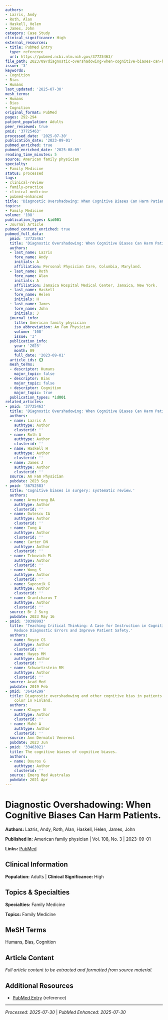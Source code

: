 ```yaml
---
authors:
- Lazris, Andy
- Roth, Alan
- Haskell, Helen
- James, John
category: Case Study
clinical_significance: High
external_resources:
- title: PubMed Entry
  type: reference
  url: https://pubmed.ncbi.nlm.nih.gov/37725463/
file_path: 2023/09/diagnostic-overshadowing-when-cognitive-biases-can-harm-pati.md
issue: '3'
keywords:
- Cognition
- Bias
- Humans
last_updated: '2025-07-30'
mesh_terms:
- Humans
- Bias
- Cognition
original_format: PubMed
pages: 292-294
patient_population: Adults
peer_reviewed: true
pmid: '37725463'
processed_date: '2025-07-30'
publication_date: '2023-09-01'
pubmed_enriched: true
pubmed_enriched_date: '2025-08-09'
reading_time_minutes: 5
source: American family physician
specialty:
- Family Medicine
status: processed
tags:
- clinical-review
- family-practice
- clinical-medicine
- pubmed-enhanced
title: 'Diagnostic Overshadowing: When Cognitive Biases Can Harm Patients.'
topics:
- Family Medicine
volume: '108'
publication_types: &id001
- Journal Article
pubmed_content_enriched: true
pubmed_full_data:
  pmid: '37725463'
  title: 'Diagnostic Overshadowing: When Cognitive Biases Can Harm Patients.'
  authors:
  - last_name: Lazris
    fore_name: Andy
    initials: A
    affiliation: Personal Physician Care, Columbia, Maryland.
  - last_name: Roth
    fore_name: Alan
    initials: A
    affiliation: Jamaica Hospital Medical Center, Jamaica, New York.
  - last_name: Haskell
    fore_name: Helen
    initials: H
  - last_name: James
    fore_name: John
    initials: J
  journal_info:
    title: American family physician
    iso_abbreviation: Am Fam Physician
    volume: '108'
    issue: '3'
  publication_info:
    year: '2023'
    month: 09
    full_date: '2023-09-01'
  article_ids: {}
  mesh_terms:
  - descriptor: Humans
    major_topic: false
  - descriptor: Bias
    major_topic: false
  - descriptor: Cognition
    major_topic: true
  publication_types: *id001
related_articles:
- pmid: '37725463'
  title: 'Diagnostic Overshadowing: When Cognitive Biases Can Harm Patients.'
  authors:
  - name: Lazris A
    authtype: Author
    clusterid: ''
  - name: Roth A
    authtype: Author
    clusterid: ''
  - name: Haskell H
    authtype: Author
    clusterid: ''
  - name: James J
    authtype: Author
    clusterid: ''
  source: Am Fam Physician
  pubdate: 2023 Sep
- pmid: '36752583'
  title: 'Cognitive biases in surgery: systematic review.'
  authors:
  - name: Armstrong BA
    authtype: Author
    clusterid: ''
  - name: Dutescu IA
    authtype: Author
    clusterid: ''
  - name: Tung A
    authtype: Author
    clusterid: ''
  - name: Carter DN
    authtype: Author
    clusterid: ''
  - name: Trbovich PL
    authtype: Author
    clusterid: ''
  - name: Wong S
    authtype: Author
    clusterid: ''
  - name: Saposnik G
    authtype: Author
    clusterid: ''
  - name: Grantcharov T
    authtype: Author
    clusterid: ''
  source: Br J Surg
  pubdate: 2023 May 16
- pmid: '30398993'
  title: 'Teaching Critical Thinking: A Case for Instruction in Cognitive Biases to
    Reduce Diagnostic Errors and Improve Patient Safety.'
  authors:
  - name: Royce CS
    authtype: Author
    clusterid: ''
  - name: Hayes MM
    authtype: Author
    clusterid: ''
  - name: Schwartzstein RM
    authtype: Author
    clusterid: ''
  source: Acad Med
  pubdate: 2019 Feb
- pmid: '36424299'
  title: Diagnostic overshadowing and other cognitive bias in patients with skin of
    color in Finland.
  authors:
  - name: Kluger N
    authtype: Author
    clusterid: ''
  - name: Mahé A
    authtype: Author
    clusterid: ''
  source: Ann Dermatol Venereol
  pubdate: 2023 Jun
- pmid: '33463021'
  title: The cognitive biases of cognitive biases.
  authors:
  - name: Douros G
    authtype: Author
    clusterid: ''
  source: Emerg Med Australas
  pubdate: 2021 Apr
---
```


# Diagnostic Overshadowing: When Cognitive Biases Can Harm Patients.

**Authors:** Lazris, Andy, Roth, Alan, Haskell, Helen, James, John

**Published in:** American family physician | Vol. 108, No. 3 | 2023-09-01

**Links:** [PubMed](https://pubmed.ncbi.nlm.nih.gov/37725463/)

## Clinical Information

**Population:** Adults | **Clinical Significance:** High

## Topics & Specialties

**Specialties:** Family Medicine

**Topics:** Family Medicine

## MeSH Terms

Humans, Bias, Cognition

## Article Content

*Full article content to be extracted and formatted from source material.*

## Additional Resources

- [PubMed Entry](https://pubmed.ncbi.nlm.nih.gov/37725463/) (reference)

---

*Processed: 2025-07-30* | *PubMed Enhanced: 2025-07-30*
